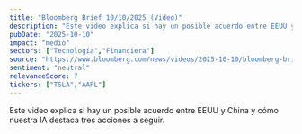 ```yaml
---
title: "Bloomberg Brief 10/10/2025 (Video)"
description: "Este video explica si hay un posible acuerdo entre EEUU y China y cómo nuestra IA destaca tres acciones a seguir."
pubDate: "2025-10-10"
impact: "medio"
sectors: ["Tecnología","Financiera"]
source: "https://www.bloomberg.com/news/videos/2025-10-10/bloomberg-brief-10-10-2025-video"
sentiment: "neutral"
relevanceScore: 7
tickers: ["TSLA","AAPL"]
---
```


Este video explica si hay un posible acuerdo entre EEUU y China y cómo nuestra IA destaca tres acciones a seguir.
